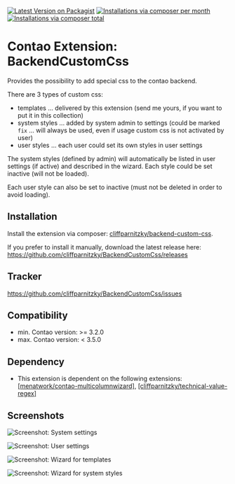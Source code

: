 [![Latest Version on Packagist](http://img.shields.io/packagist/v/cliffparnitzky/backend-custom-css.svg?style=flat)](https://packagist.org/packages/cliffparnitzky/backend-custom-css)
[![Installations via composer per month](http://img.shields.io/packagist/dm/cliffparnitzky/backend-custom-css.svg?style=flat)](https://packagist.org/packages/cliffparnitzky/backend-custom-css)
[![Installations via composer total](http://img.shields.io/packagist/dt/cliffparnitzky/backend-custom-css.svg?style=flat)](https://packagist.org/packages/cliffparnitzky/backend-custom-css)

Contao Extension: BackendCustomCss
==================================

Provides the possibility to add special css to the contao backend.

There are 3 types of custom css:
- templates ... delivered by this extension (send me yours, if you want to put it in this collection)
- system styles ... added by system admin to settings (could be marked `fix` ... will always be used, even if usage custom css is not activated by user)
- user styles ... each user could set its own styles in user settings

The system styles (defined by admin) will automatically be listed in user settings (if active) and described in the wizard. Each style could be set inactive (will not be loaded).

Each user style can also be set to inactive (must not be deleted in order to avoid loading).


Installation
------------

Install the extension via composer: [cliffparnitzky/backend-custom-css](https://packagist.org/packages/cliffparnitzky/backend-custom-css).

If you prefer to install it manually, download the latest release here: https://github.com/cliffparnitzky/BackendCustomCss/releases


Tracker
-------

https://github.com/cliffparnitzky/BackendCustomCss/issues


Compatibility
-------------

- min. Contao version: >= 3.2.0
- max. Contao version: <  3.5.0


Dependency
----------

- This extension is dependent on the following extensions: [[menatwork/contao-multicolumnwizard]](https://packagist.org/packages/menatwork/contao-multicolumnwizard), [[cliffparnitzky/technical-value-regex]](https://packagist.org/packages/cliffparnitzky/technical-value-regex)


Screenshots
-----------

![Screenshot: System settings](https://raw.github.com/cliffparnitzky/BackendCustomCss/master/screenshot_settings.jpg)

![Screenshot: User settings](https://raw.github.com/cliffparnitzky/BackendCustomCss/master/screenshot_user.jpg)

![Screenshot: Wizard for templates](https://raw.github.com/cliffparnitzky/BackendCustomCss/master/screenshot_user_wizard_templates.jpg)

![Screenshot: Wizard for system styles](https://raw.github.com/cliffparnitzky/BackendCustomCss/master/screenshot_user_wizard_system_styles.jpg)